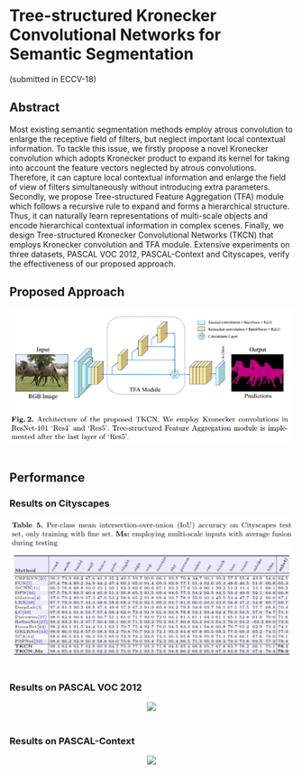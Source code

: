 # Tree-structured Kronecker Convolutional Networks for Semantic Segmentation
(submitted in ECCV-18)

## Abstract
Most existing semantic segmentation methods employ atrous convolution to enlarge the receptive field of filters, but neglect important
local contextual information. To tackle this issue, we firstly propose a novel Kronecker convolution which adopts Kronecker product to expand its kernel for taking into account the feature vectors neglected by atrous convolutions. Therefore, it can capture local contextual information and enlarge the field of view of filters simultaneously without introducing extra parameters. Secondly, we propose Tree-structured Feature Aggregation (TFA) module which follows a recursive rule to expand and forms a hierarchical structure. Thus, it can naturally learn representations of multi-scale objects and encode hierarchical contextual information in complex scenes. Finally, we design Tree-structured Kronecker Convolutional Networks (TKCN) that employs Kronecker convolution and TFA module. Extensive experiments on three datasets, PASCAL VOC 2012, PASCAL-Context and Cityscapes, verify the effectiveness of our proposed approach.


## Proposed Approach

<div align="center">
  <img src="img/ArchOfNetwork.png" width="600"><br><br>
</div>


## Performance

### Results on Cityscapes
<div align="center">
  <img src="img/cityscapes_result.png" width="600"><br><br>
</div>

### Results on PASCAL VOC 2012
<div align="center">
  <img src="img/voc_result.png" width="600"><br><br>
</div>

### Results on PASCAL-Context
<div align="center">
  <img src="img/pascalcontext.png" width="600"><br><br>
</div>
